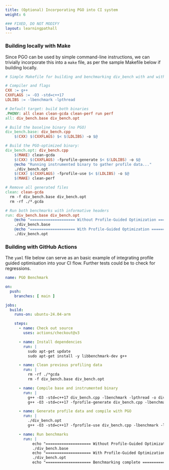 ```yaml
---
title: (Optional) Incorporating PGO into CI system
weight: 6

### FIXED, DO NOT MODIFY
layout: learningpathall
---
```


### Building locally with Make

Since PGO can be used by simple command-line instructions, we can trivially incorporate this into a `make` file, as per the sample Makefile below if building locally. 

```makefile
# Simple Makefile for building and benchmarking div_bench with and without PGO

# Compiler and flags
CXX := g++
CXXFLAGS := -O3 -std=c++17
LDLIBS := -lbenchmark -lpthread

# Default target: build both binaries
.PHONY: all clean clean-gcda clean-perf run perf
all: div_bench.base div_bench.opt

# Build the baseline binary (no PGO)
div_bench.base: div_bench.cpp
	$(CXX) $(CXXFLAGS) $< $(LDLIBS) -o $@

# Build the PGO-optimized binary:
div_bench.opt: div_bench.cpp
	$(MAKE) clean-gcda
	$(CXX) $(CXXFLAGS) -fprofile-generate $< $(LDLIBS) -o $@
	@echo "Running instrumented binary to gather profile data..."
	./div_bench.opt
	$(CXX) $(CXXFLAGS) -fprofile-use $< $(LDLIBS) -o $@
	$(MAKE) clean-perf

# Remove all generated files
clean: clean-gcda
  rm -f div_bench.base div_bench.opt
  rm -rf ./*.gcda

# Run both benchmarks with informative headers
run: div_bench.base div_bench.opt
	@echo "==================== Without Profile-Guided Optimization ===================="
	./div_bench.base
	@echo "==================== With Profile-Guided Optimization ===================="
	./div_bench.opt
```

### Building with GitHub Actions

The `yaml` file below can serve as an basic example of integrating profile guided optimisation into your CI flow. Further tests could be to check for regressions. 

```yaml
name: PGO Benchmark

on:
  push:
    branches: [ main ]

jobs:
  build:
    runs-on: ubuntu-24.04-arm

    steps:
      - name: Check out source
        uses: actions/checkout@v3

      - name: Install dependencies
        run: |
          sudo apt-get update
          sudo apt-get install -y libbenchmark-dev g++

      - name: Clean previous profiling data
        run: |
          rm -rf ./*gcda
          rm -f div_bench.base div_bench.opt

      - name: Compile base and instrumented binary
        run: |
          g++ -O3 -std=c++17 div_bench.cpp -lbenchmark -lpthread -o div_bench.base
          g++ -O3 -std=c++17 -fprofile-generate div_bench.cpp -lbenchmark -lpthread -o div_bench.opt

      - name: Generate profile data and compile with PGO
        run: |
          ./div_bench.opt
          g++ -O3 -std=c++17 -fprofile-use div_bench.cpp -lbenchmark -lpthread -o div_bench.opt

      - name: Run benchmarks
        run: |
            echo "==================== Without Profile-Guided Optimization ===================="
            ./div_bench.base
            echo "==================== With Profile-Guided Optimization ===================="
            ./div_bench.opt
            echo "==================== Benchmarking complete ===================="
```